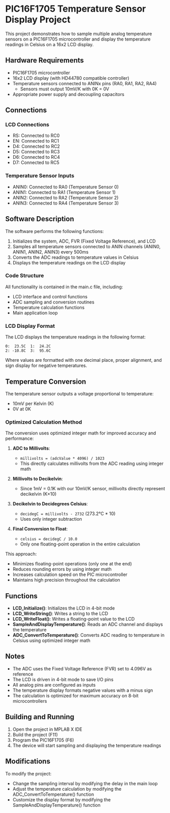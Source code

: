 # PIC16F1705 Temperature Sensor Display Project

This project demonstrates how to sample multiple analog temperature sensors on a PIC16F1705 microcontroller and display the temperature readings in Celsius on a 16x2 LCD display.

## Hardware Requirements

- PIC16F1705 microcontroller
- 16x2 LCD display (with HD44780 compatible controller)
- Temperature sensors connected to ANINx pins (RA0, RA1, RA2, RA4)
  - Sensors must output 10mV/K with 0K = 0V
- Appropriate power supply and decoupling capacitors

## Connections

### LCD Connections
- RS: Connected to RC0
- EN: Connected to RC1
- D4: Connected to RC2
- D5: Connected to RC3
- D6: Connected to RC4
- D7: Connected to RC5

### Temperature Sensor Inputs
- ANIN0: Connected to RA0 (Temperature Sensor 0)
- ANIN1: Connected to RA1 (Temperature Sensor 1)
- ANIN2: Connected to RA2 (Temperature Sensor 2)
- ANIN3: Connected to RA4 (Temperature Sensor 3)

## Software Description

The software performs the following functions:

1. Initializes the system, ADC, FVR (Fixed Voltage Reference), and LCD
2. Samples all temperature sensors connected to ANIN channels (ANIN0, ANIN1, ANIN2, ANIN3) every 500ms
3. Converts the ADC readings to temperature values in Celsius
4. Displays the temperature readings on the LCD display

### Code Structure

All functionality is contained in the main.c file, including:
- LCD interface and control functions
- ADC sampling and conversion routines
- Temperature calculation functions
- Main application loop

### LCD Display Format

The LCD displays the temperature readings in the following format:

```
0:  23.5C  1:  24.2C
2: -10.8C  3:  95.6C
```

Where values are formatted with one decimal place, proper alignment, and sign display for negative temperatures.

## Temperature Conversion

The temperature sensor outputs a voltage proportional to temperature:
- 10mV per Kelvin (K)
- 0V at 0K

### Optimized Calculation Method

The conversion uses optimized integer math for improved accuracy and performance:

1. **ADC to Millivolts**: 
   - `millivolts = (adcValue * 4096) / 1023`
   - This directly calculates millivolts from the ADC reading using integer math

2. **Millivolts to Decikelvin**:
   - Since 1mV = 0.1K with our 10mV/K sensor, millivolts directly represent decikelvin (K×10)

3. **Decikelvin to Decidegrees Celsius**:
   - `decidegC = millivolts - 2732` (273.2°C * 10)
   - Uses only integer subtraction

4. **Final Conversion to Float**:
   - `celsius = decidegC / 10.0`
   - Only one floating-point operation in the entire calculation

This approach:
- Minimizes floating-point operations (only one at the end)
- Reduces rounding errors by using integer math
- Increases calculation speed on the PIC microcontroller
- Maintains high precision throughout the calculation

## Functions

- **LCD_Initialize()**: Initializes the LCD in 4-bit mode
- **LCD_WriteString()**: Writes a string to the LCD
- **LCD_WriteFloat()**: Writes a floating-point value to the LCD
- **SampleAndDisplayTemperature()**: Reads an ADC channel and displays the temperature
- **ADC_ConvertToTemperature()**: Converts ADC reading to temperature in Celsius using optimized integer math

## Notes

- The ADC uses the Fixed Voltage Reference (FVR) set to 4.096V as reference
- The LCD is driven in 4-bit mode to save I/O pins
- All analog pins are configured as inputs
- The temperature display formats negative values with a minus sign
- The calculation is optimized for maximum accuracy on 8-bit microcontrollers

## Building and Running

1. Open the project in MPLAB X IDE
2. Build the project (F11)
3. Program the PIC16F1705 (F6)
4. The device will start sampling and displaying the temperature readings

## Modifications

To modify the project:
- Change the sampling interval by modifying the delay in the main loop
- Adjust the temperature calculation by modifying the ADC_ConvertToTemperature() function
- Customize the display format by modifying the SampleAndDisplayTemperature() function 
